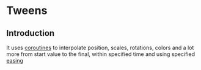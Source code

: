 # Tweens

## Introduction

It uses [coroutines](https://docs.unity3d.com/Manual/Coroutines.html) to interpolate position, scales, rotations, colors and a lot more from start value to the final, within specified time and using specified [easing](https://easings.net/)
